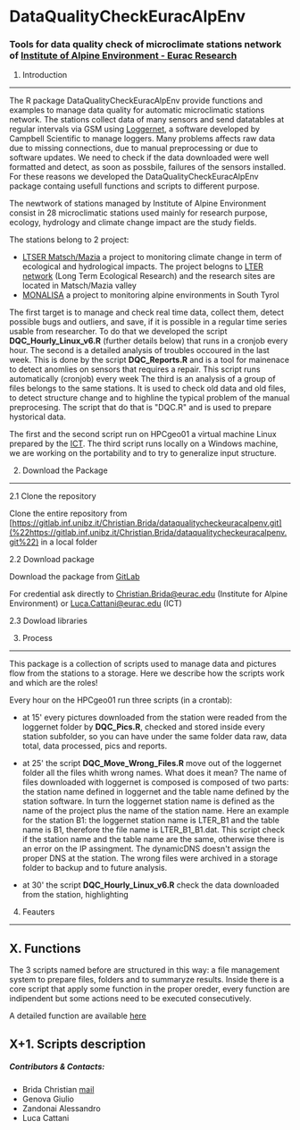 DataQualityCheckEuracAlpEnv
================

### Tools for data quality check of microclimate stations network of [Institute of Alpine Environment - Eurac Research](http://www.eurac.edu/en/research/mountains/alpenv/Pages/default.aspx)

1. Introduction
---------------

The R package DataQualityCheckEuracAlpEnv provide functions and examples to manage data quality for automatic microclimatic stations network. The stations collect data of many sensors and send datatables at regular intervals via GSM using [Loggernet](https://www.campbellsci.com/loggernet), a software developed by Campbell Scientific to manage loggers. Many problems affects raw data due to missing connections, due to manual preprocessing or due to software updates. We need to check if the data downloaded were well formatted and detect, as soon as possbile, failures of the sensors installed. For these reasons we developed the DataQualityCheckEuracAlpEnv package containg usefull functions and scripts to different purpose.

The newtwork of stations managed by Institute of Alpine Environment consist in 28 microclimatic stations used mainly for research purpose, ecology, hydrology and climate change impact are the study fields.

The stations belong to 2 project:

-   [LTSER Matsch/Mazia](http://lter.eurac.edu/en) a project to monitoring climate change in term of ecological and hydrological impacts. The project belogns to [LTER network](http://www.lteritalia.it/) (Long Term Ecological Research) and the research sites are located in Matsch/Mazia valley
-   [MONALISA](http://monalisasos.eurac.edu/sos/) a project to monitoring alpine environments in South Tyrol

The first target is to manage and check real time data, collect them, detect possible bugs and outliers, and save, if it is possible in a regular time series usable from researcher. To do that we developed the script **DQC\_Hourly\_Linux\_v6.R** (further details below) that runs in a cronjob every hour. The second is a detailed analysis of troubles occoured in the last week. This is done by the script **DQC\_Reports.R** and is a tool for mainenace to detect anomlies on sensors that requires a repair. This script runs automatically (cronjob) every week The third is an analysis of a group of files belongs to the same stations. It is used to check old data and old files, to detect structure change and to highline the typical problem of the manual preprocesing. The script that do that is "DQC.R" and is used to prepare hystorical data.

The first and the second script run on HPCgeo01 a virtual machine Linux prepared by the [ICT](http://www.eurac.edu/en/aboutus/organisation/servicedepartments/ict/Pages/default.aspx). The third script runs locally on a Windows machine, we are working on the portability and to try to generalize input structure.

<!-- Our target is to collect all data, check possible bugs and storage continuos time series. To do that we use 2 main scripts. The first runs hourly in a crontab on a Linux machine, the second is manual script that could be use for an offline data quality check. This second script give us the information about problems detected in an html page, easy to read and well structured. -->
2. Download the Package
-----------------------

2.1 Clone the repository

Clone the entire repository from [https://gitlab.inf.unibz.it/Christian.Brida/dataqualitycheckeuracalpenv.git](%22https://gitlab.inf.unibz.it/Christian.Brida/dataqualitycheckeuracalpenv.git%22) in a local folder

2.2 Download package

Download the package from [GitLab](%22https://gitlab.inf.unibz.it/Christian.Brida/dataqualitycheckeuracalpenv.git%22)

For credential ask directly to [Christian.Brida@eurac.edu](Christian.Brida@eurac.edu) (Institute for Alpine Environment) or [Luca.Cattani@eurac.edu](Luca.Cattani@eurac.edu) (ICT)

2.3 Dowload libraries

3. Process
----------

This package is a collection of scripts used to manage data and pictures flow from the stations to a storage. Here we describe how the scripts work and which are the roles!

Every hour on the HPCgeo01 run three scripts (in a crontab):

-   at 15' every pictures downloaded from the station were readed from the loggernet folder by **DQC\_Pics.R**, checked and stored inside every station subfolder, so you can have under the same folder data raw, data total, data processed, pics and reports.

-   at 25' the script **DQC\_Move\_Wrong\_Files.R** move out of the loggernet folder all the files whith wrong names. What does it mean? The name of files downloaded with loggernet is composed is composed of two parts: the station name defined in loggernet and the table name defined by the station software. In turn the loggernet station name is defined as the name of the project plus the name of the station name. Here an example for the station B1: the loggernet station name is LTER\_B1 and the table name is B1, therefore the file name is LTER\_B1\_B1.dat. This script check if the station name and the table name are the same, otherwise there is an error on the IP assingment. The dynamicDNS doesn't assign the proper DNS at the station. The wrong files were archived in a storage folder to backup and to future analysis.

-   at 30' the script **DQC\_Hourly\_Linux\_v6.R** check the data downloaded from the station, highlighting

4. Feauters
-----------

X. Functions
------------

The 3 scripts named before are structured in this way: a file management system to prepare files, folders and to summaryze results. Inside there is a core script that apply some function in the proper oreder, every function are indipendent but some actions need to be executed consecutively.

A detailed function are available [here](https://gitlab.inf.unibz.it/Christian.Brida/dataqualitycheckeuracalpenv/blob/master/Functions_description.Rmd)

X+1. Scripts description
------------------------

##### Contributors & Contacts:

-   Brida Christian [mail](Christian.Brida@eurac.edu)
-   Genova Giulio
-   Zandonai Alessandro
-   Luca Cattani

<!-- ## [Package Documentetion: Vignette] -->
